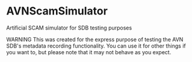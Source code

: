 # AVNScamSimulator
Artificial SCAM simulator for SDB testing purposes

WARNING
This was created for the express purpose of testing the AVN SDB's metadata recording functionality.
You can use it for other things if you want to, but please note that it may not behave as you expect.
